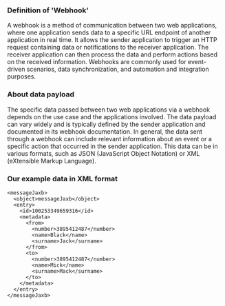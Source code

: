 ### Definition of 'Webhook'

A webhook is a method of communication between two web applications,
where one application sends data to a specific URL endpoint of another
application in real time. It allows the sender application to trigger
an HTTP request containing data or notifications to the receiver
application. The receiver application can then process the data and
perform actions based on the received information.
Webhooks are commonly used for event-driven scenarios,
data synchronization, and automation and integration purposes.

### About data payload
The specific data passed between two web applications via a webhook
depends on the use case and the applications involved.
The data payload can vary widely and is typically defined by the
sender application and documented in its webhook documentation.
In general, the data sent through a webhook can include relevant
information about an event or a specific action that occurred in
the sender application. This data can be in various formats, such
as JSON (JavaScript Object Notation) or XML (eXtensible Markup Language).

### Our example data in XML format
```
<messageJaxb>
  <object>messageJaxb</object>
  <entry>
    <id>100253349659316</id>
    <metadata>
      <from>
        <number>3895412487</number>
        <name>Black</name>
        <surname>Jack</surname>
      </from>
      <to>
        <number>3895412487</number>
        <name>Mick</name>
        <surname>Mack</surname>
      </to>
    </metadata>
  </entry>
</messageJaxb>
```

